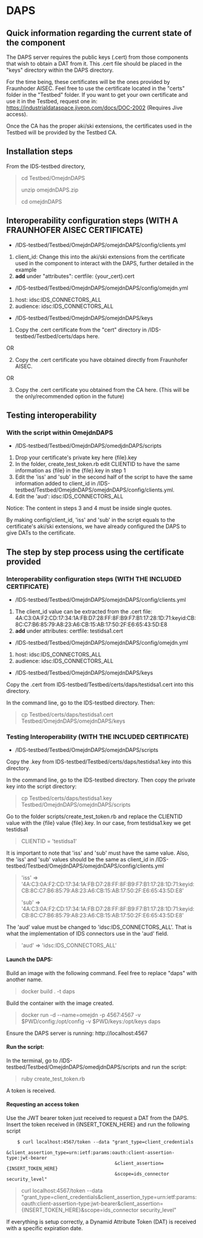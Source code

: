 # DAPS

## Quick information regarding the current state of the component
The DAPS server requires the public keys (.cert) from those components that wish to obtain a DAT from it. This .cert file should be placed in the "keys" directory within the DAPS directory.

For the time being, these certificates will be the ones provided by Fraunhoder AISEC. Feel free to use the certificate located in the "certs" folder in the "Testbed" folder. If you want to get your own certificate and use it in the Testbed, request one in: https://industrialdataspace.jiveon.com/docs/DOC-2002 (Requires Jive access).

Once the CA has the proper aki/ski extensions, the certificates used in the Testbed will be provided by the Testbed CA.

## Installation steps
From the IDS-testbed directory,
> cd Testbed/OmejdnDAPS
>
> unzip omejdnDAPS.zip
>
> cd omejdnDAPS

## Interoperability configuration steps (WITH A FRAUNHOFER AISEC CERTIFICATE)
* /IDS-testbed/Testbed/OmejdnDAPS/omejdnDAPS/config/clients.yml
1. client_id: Change this into the aki/ski extensions from the certificate used in the component to interact with the DAPS, further detailed in the example
2. **add** under "attributes": certfile: {your_cert}.cert

* /IDS-testbed/Testbed/OmejdnDAPS/omejdnDAPS/config/omejdn.yml
1. host: idsc:IDS_CONNECTORS_ALL
2. audience: idsc:IDS_CONNECTORS_ALL

* /IDS-testbed/Testbed/OmejdnDAPS/omejdnDAPS/keys
1. Copy the .cert certificate from the "cert" directory in /IDS-testbed/Testbed/certs/daps here.

OR

2. Copy the .cert certificate you have obtained directly from Fraunhofer AISEC.

OR

3. Copy the .cert certificate you obtained from the CA here. (This will be the only/recommended option in the future)

## Testing interoperability

### With the script within OmejdnDAPS

* /IDS-testbed/Testbed/OmejdnDAPS/omedjdnDAPS/scripts
1. Drop your certificate's private key here {file}.key
2. In the folder, create_test_token.rb edit CLIENTID to have the same information as {file} in the {file}.key in step 1
3. Edit the 'iss' and 'sub' in the second half of the script to have the same information added to client_id in /IDS-testbed/Testbed/OmejdnDAPS/omejdnDAPS/config/clients.yml.
4. Edit the 'aud': idsc:IDS_CONNECTORS_ALL

Notice: The content in steps 3 and 4 must be inside single quotes.

By making config/client_id, 'iss' and 'sub' in the script equals to the certificate's aki/ski extensions, we have already configured the DAPS to give DATs to the certificate.

## The step by step process using the certificate provided

### Interoperability configuration steps (WITH THE INCLUDED CERTIFICATE)
* /IDS-testbed/Testbed/OmejdnDAPS/omejdnDAPS/config/clients.yml
1. The client_id value can be extracted from the .cert file: 4A:C3:0A:F2:CD:17:34:1A:FB:D7:28:FF:8F:B9:F7:B1:17:28:1D:71:keyid:CB:8C:C7:B6:85:79:A8:23:A6:CB:15:AB:17:50:2F:E6:65:43:5D:E8
2. **add** under attributes: certfile: testidsa1.cert
* /IDS-testbed/Testbed/OmejdnDAPS/omejdnDAPS/config/omejdn.yml
1. host: idsc:IDS_CONNECTORS_ALL
2. audience: idsc:IDS_CONNECTORS_ALL

* /IDS-testbed/Testbed/OmejdnDAPS/omejdnDAPS/keys

Copy the .cert from IDS-testbed/Testbed/certs/daps/testidsa1.cert into this directory.

In the command line, go to the IDS-testbed directory. Then:
> cp Testbed/certs/daps/testidsa1.cert Testbed/OmejdnDAPS/omejdnDAPS/keys

### Testing Interoperability (WITH THE INCLUDED CERTIFICATE)

* /IDS-testbed/Testbed/OmejdnDAPS/omejdnDAPS/scripts

Copy the .key from IDS-testbed/Testbed/certs/daps/testidsa1.key into this directory.

In the command line, go to the IDS-testbed directory. Then copy the private key into the script directory:
> cp Testbed/certs/daps/testidsa1.key Testbed/OmejdnDAPS/omejdnDAPS/scripts

Go to the folder scripts/create_test_token.rb and replace the CLIENTID value with the {file} value {file}.key. 
In our case, from testidsa1.key we get testidsa1
> CLIENTID = 'testidsa1'

It is important to note that 'iss' and 'sub' must have the same value. Also, the 'iss' and 'sub' values should be the same as client_id in /IDS-testbed/Testbed/OmejdnDAPS/omejdnDAPS/config/clients.yml
> 'iss' => '4A:C3:0A:F2:CD:17:34:1A:FB:D7:28:FF:8F:B9:F7:B1:17:28:1D:71:keyid:CB:8C:C7:B6:85:79:A8:23:A6:CB:15:AB:17:50:2F:E6:65:43:5D:E8'
> 
> 'sub' => '4A:C3:0A:F2:CD:17:34:1A:FB:D7:28:FF:8F:B9:F7:B1:17:28:1D:71:keyid:CB:8C:C7:B6:85:79:A8:23:A6:CB:15:AB:17:50:2F:E6:65:43:5D:E8'

The 'aud' value must be changed to 'idsc:IDS_CONNECTORS_ALL'. That is what the implementation of IDS connectors use in the 'aud' field.
> 'aud' => 'idsc:IDS_CONNECTORS_ALL'

#### Launch the DAPS:
Build an image with the following command. Feel free to replace "daps" with another name. 
> docker build . -t daps

Build the container with the image created.
> docker run -d --name=omejdn -p 4567:4567 -v $PWD/config:/opt/config -v $PWD/keys:/opt/keys daps

Ensure the DAPS server is running: http://localhost:4567
#### Run the script:
In the terminal, go to /IDS-testbed/Testbed/OmejdnDAPS/omedjdnDAPS/scripts and run the script:
> ruby create_test_token.rb

A token is received.

#### Requesting an access token
Use the JWT bearer token just received to request a DAT from the DAPS. Insert the token received in {INSERT_TOKEN_HERE} and run the following script
```
    $ curl localhost:4567/token --data "grant_type=client_credentials
                                        &client_assertion_type=urn:ietf:params:oauth:client-assertion-type:jwt-bearer
                                        &client_assertion={INSERT_TOKEN_HERE}
                                        &scope=ids_connector security_level"
```
> curl localhost:4567/token --data "grant_type=client_credentials&client_assertion_type=urn:ietf:params:oauth:client-assertion-type:jwt-bearer&client_assertion={INSERT_TOKEN_HERE}&scope=ids_connector security_level"

If everything is setup correctly, a Dynamid Attribute Token (DAT) is received with a specific expiration date.
